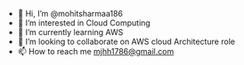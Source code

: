 - 👋 Hi, I’m @mohitsharmaa186
- 👀 I’m interested in Cloud Computing
- 🌱 I’m currently learning AWS
- 💞️ I’m looking to collaborate on AWS cloud Architecture role
- 📫 How to reach me mjhh1786@gmail.com

<!---
mohitsharmaa186/mohitsharmaa186 is a ✨ special ✨ repository because its `README.md` (this file) appears on your GitHub profile.
You can click the Preview link to take a look at your changes.
--->
